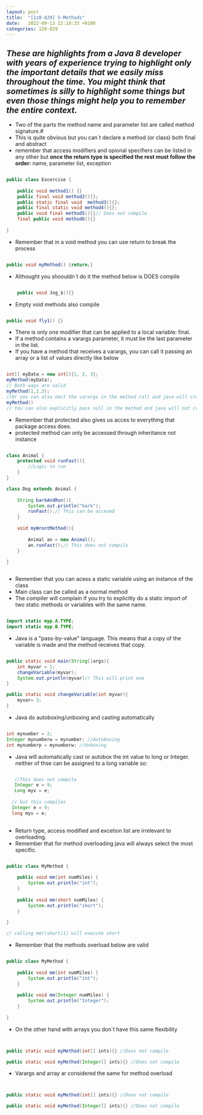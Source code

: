 ```yaml
---
layout: post
title:  "[1z0-829] 5-Methods"
date:   2022-09-13 12:18:33 +0100
categories: 1Z0-829
---
```

_These are highlights from a Java 8 developer with years of experience trying to highlight only the important details that we easily miss throughout the time.
You might think that sometimes is silly to highlight some things but even those things might help you to remember the entire context._
---

* Two of the parts the method name and parameter list are called method signature.#
* This is quite obvious but you can`t declare a method (or class) both final and abstract
* remember that access modifiers and opional specifiers can be listed in any other but **once the return type is specified the rest must follow the order:** name, parameter list, exception

```java

public class Excercise {
    
    public void method1() {}
    public final void method2(){};
    public static final void  method3(){};
    public final static void method4(){};
    public void final method5(){}// Does not compile
    final public void method6(){}
    
}

```

* Remember that in a void method you can use return to break the process
```java

public void myMethod() {return;}

```

* Althought you shoouldn`t do it the method below is DOES compile
```java

    public void Jog_$(){}

```

* Empty void methods also compile

```java

public void fly1() {}

```

* There is only one modifier that can be applied to a local variable: final.
* If a method contains a varargs parameter, it must be the last parameter in the list.
* If you have a method that receives a varargs, you can call it passing an array or a list of values directly like below
```java

int[] myData = new int[]{1, 2, 3};
myMethod(myData);
// Both ways are valid
myMethod(1,2,3);
//Or you can also omit the varargs in the method call and java will create an array of length zero
myMethod()
// You can also explicitly pass null in the method and java will not create an empty array
```
* Remember that protected also gives us acces to everything that package access does.
* protected method can only be accessed through inheritance not instance
```java

class Animal {
    protected void runFast(){
        //Logic to run
    }    
}

class Dog extends Animal {
    
    String barkAndRun(){
        System.out.println("bark");
        runFast();// This can be accesed
    }
    
    void myWrontMethod(){
        
        Animal an = new Animal();
        an.runFast();// This does not compile
    }
    
}



```

* Remember that you can acess a static variable using an instance of the class
* Main class can be called as a normal method
* The compiler will complain if you try to explicitly do a static import of two static methods or variables with the same name.
```java

import static myp.A.TYPE;
import static myp.B.TYPE;

```
* Java is a "pass-by-value" language. This means that a copy of the variable is made and the method receives that copy.

```java

public static void main(String[]args){
    int myvar = 1;
    changeVariable(myvar);
    System.out.println(myvar)// This will print one
}

public static void changeVariable(int myvar){
    myvar= 3;
}

```

* Java do autoboxing/unboxing and casting automatically
```java

int mynumber = 2;
Integer mynumberw = mynumber; //Autoboxing
int mynumberp = mynumberw; //Unboxing

```
* Java will automatically cast or autobox the int value to long or Integer. neither of thse can be assigned to a long variable so:

```java

   //This does not compile
   Integer e = 9;
   Long myv = e;
   
  // but this compiles
  Integer e = 9;
  long myv = e;
   
```
* Return type, access modified and excetion list are irrelevant to overloading.
* Remember that for method overloading java will always select the most specific.
```java

public class MyMethod {
    
    public void mm(int numMiles) {
        System.out.println("int");
    }
    
    public void mm(short numMiles) {
        System.out.println("short");
    }
    
}

// calling mm((short)1) will execute short

```

* Remember that the methods overload below are valid

```java

public class MyMethod {
    
    public void mm(int numMiles) {
        System.out.println("int");
    }
    
    public void mm(Integer numMiles) {
        System.out.println("Integer");
    }
    
}

```

* On the other hand with arrays you don`t have this same flexibility

```java


public static void myMethod(int[] ints){} //Does not compile

public static void myMethod(Integer[] ints){} //Does not compile

```


* Varargs and array ar considered the same for method overload

```java


public static void myMethod(int[] ints){} //Does not compile

public static void myMethod(Integer[] ints){} //Does not compile


```
